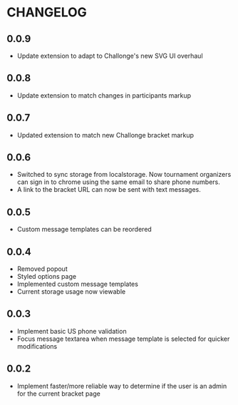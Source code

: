 CHANGELOG
=========

0.0.9
-----

* Update extension to adapt to Challonge's new SVG UI overhaul

0.0.8
-----

* Update extension to match changes in participants markup

0.0.7
-----

* Updated extension to match new Challonge bracket markup

0.0.6
-----

* Switched to sync storage from localstorage. Now tournament organizers can sign
  in to chrome using the same email to share phone numbers.
* A link to the bracket URL can now be sent with text messages.

0.0.5
-----

* Custom message templates can be reordered

0.0.4
-----

* Removed popout
* Styled options page
* Implemented custom message templates
* Current storage usage now viewable

0.0.3
-----

* Implement basic US phone validation
* Focus message textarea when message template is selected for quicker
modifications

0.0.2
-----

* Implement faster/more reliable way to determine if the user is an admin for
the current bracket page
